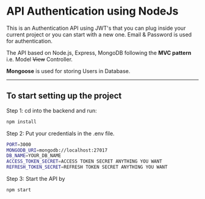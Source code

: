 # API Authentication using NodeJs

This is an Authentication API using JWT's that you can plug inside your current project or you can start with a new one. Email & Password is used for authentication.

The API based on Node.js, Express, MongoDB  following the **MVC pattern** i.e. Model ~~View~~ Controller.

**Mongoose** is used for storing Users in Database.

---

## To start setting up the project

Step 1: cd into the backend and run:

```bash
npm install
```

Step 2: Put your credentials in the .env file.

```bash
PORT=3000
MONGODB_URI=mongodb://localhost:27017
DB_NAME=YOUR_DB_NAME
ACCESS_TOKEN_SECRET=ACCESS TOKEN SECRET ANYTHING YOU WANT
REFRESH_TOKEN_SECRET=REFRESH TOKEN SECRET ANYTHING YOU WANT
```


Step 3: Start the API by

```bash
npm start
```

